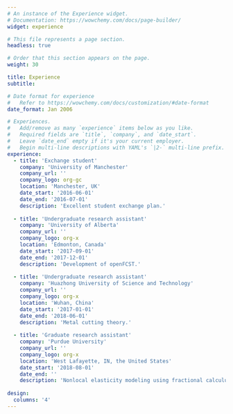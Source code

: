 ```yaml
---
# An instance of the Experience widget.
# Documentation: https://wowchemy.com/docs/page-builder/
widget: experience

# This file represents a page section.
headless: true

# Order that this section appears on the page.
weight: 30

title: Experience
subtitle:

# Date format for experience
#   Refer to https://wowchemy.com/docs/customization/#date-format
date_format: Jan 2006

# Experiences.
#   Add/remove as many `experience` items below as you like.
#   Required fields are `title`, `company`, and `date_start`.
#   Leave `date_end` empty if it's your current employer.
#   Begin multi-line descriptions with YAML's `|2-` multi-line prefix.
experience:
  - title: 'Exchange student'
    company: 'University of Manchester'
    company_url: ''
    company_logo: org-gc
    location: 'Manchester, UK'
    date_start: '2016-06-01'
    date_end: '2016-07-01'
    description: 'Excellent student exchange plan.'
        
  - title: 'Undergraduate research assistant'
    company: 'University of Alberta'
    company_url: ''
    company_logo: org-x
    location: 'Edmonton, Canada'
    date_start: '2017-09-01'
    date_end: '2017-12-01'
    description: 'Development of openFCST.'
    
  - title: 'Undergraduate research assistant'
    company: 'Huazhong University of Science and Technology'
    company_url: ''
    company_logo: org-x
    location: 'Wuhan, China'
    date_start: '2017-01-01'
    date_end: '2018-06-01'
    description: 'Metal cutting theory.'
    
  - title: 'Graduate research assistant'
    company: 'Purdue University'
    company_url: ''
    company_logo: org-x
    location: 'West Lafayette, IN, the United States'
    date_start: '2018-08-01'
    date_end: ''
    description: 'Nonlocal elasticity modeling using fractional calculus.'
    
design:
  columns: '4'
---
```

